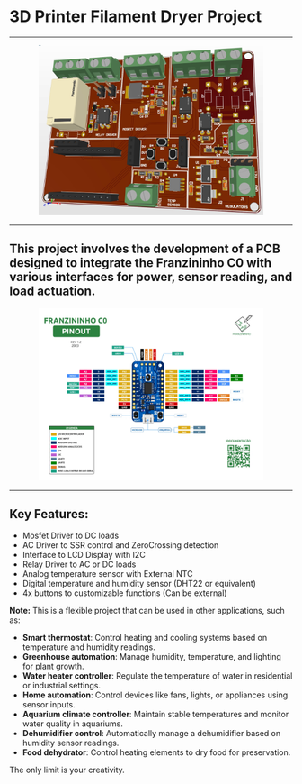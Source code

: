 # 3D Printer Filament Dryer Project
---
<p align="center">
<img src="imgs/pcb.jpeg" alt="Dryer" width="400"/>
</p>

---
This project involves the development of a PCB designed to integrate the **Franzininho C0** with various interfaces for power, sensor reading, and load actuation.
---
<p align="center">
<img src="imgs/mcu.png" alt="Franzininho" width="400"/>
</p>

---
## Key Features:
- Mosfet Driver to DC loads
- AC Driver to SSR control and ZeroCrossing detection
- Interface to LCD Display with I2C
- Relay Driver to AC or DC loads
- Analog temperature sensor with External NTC
- Digital temperature and humidity sensor (DHT22 or equivalent)
- 4x buttons to customizable functions (Can be external)
  

**Note:** This is a flexible project that can be used in other applications, such as:

- **Smart thermostat**: Control heating and cooling systems based on temperature and humidity readings.
- **Greenhouse automation**: Manage humidity, temperature, and lighting for plant growth.
- **Water heater controller**: Regulate the temperature of water in residential or industrial settings.
- **Home automation**: Control devices like fans, lights, or appliances using sensor inputs.
- **Aquarium climate controller**: Maintain stable temperatures and monitor water quality in aquariums.
- **Dehumidifier control**: Automatically manage a dehumidifier based on humidity sensor readings.
- **Food dehydrator**: Control heating elements to dry food for preservation.

The only limit is your creativity.
